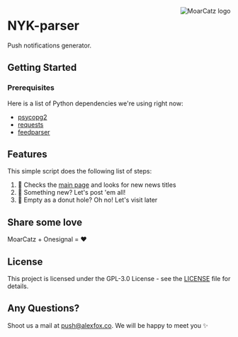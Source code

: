<img src="https://avatars3.githubusercontent.com/u/21263910?v=3&s=100" alt="MoarCatz logo"
     title="MoarCatz" align="right" />
     
# NYK-parser
Push notifications generator.

## Getting Started
### Prerequisites
Here is a list of Python dependencies we're using right now:

* [psycopg2](https://pypi.python.org/pypi/psycopg2)
* [requests](http://docs.python-requests.org/en/master/)
* [feedparser](https://pypi.python.org/pypi/feedparser)

## Features
This simple script does the following list of steps:

1. :see_no_evil: Checks the [main page](https://yandex.ru/blog/narod-karta) and looks for new news titles
2. :hear_no_evil: Something new? Let's post 'em all!
3. :speak_no_evil: Empty as a donut hole? Oh no! Let's visit later

## Share some love
MoarCatz + Onesignal = :heart:

## License
This project is licensed under the GPL-3.0 License - see the [LICENSE](https://github.com/MoarCatz/NYK-parser/blob/master/LICENSE) file for details.

## Any Questions?
Shoot us a mail at push@alexfox.co. We will be happy to meet you :sparkles:
